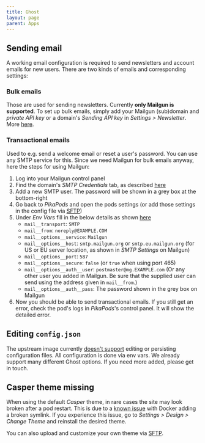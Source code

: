 ```yaml
---
title: Ghost
layout: page
parent: Apps
---
```


## Sending email
A working email configuration is required to send newsletters and account emails for new users. There are two kinds of emails and corresponding settings:

### Bulk emails
Those are used for sending newsletters. Currently **only Mailgun is supported**. To set up bulk emails, simply add your Mailgun (sub)domain and *private API key* or a domain's *Sending API key* in *Settings > Newsletter*. More [here](https://ghost.org/docs/faq/mailgun-newsletters/).

### Transactional emails
Used to e.g. send a welcome email or reset a user's password. You can use any SMTP service for this. Since we need Mailgun for bulk emails anyway, here the steps for using Mailgun:

1. Log into your Mailgun control panel
2. Find the domain's *SMTP Credentials* tab, as described [here](https://help.mailgun.com/hc/en-us/articles/203380100-Where-Can-I-Find-My-API-Key-and-SMTP-Credentials-#01GAJ2K1WS5GSWGKQ82TSVQSNV)
3. Add a new SMTP user. The password will be shown in a grey box at the bottom-right
4. Go back to *PikaPods* and open the pods settings (or add those settings in the config file via [SFTP](/faq/#accessing-pod-files-using-sftp))
5. Under *Env Vars* fill in the below details as shown [here](https://forum.ghost.org/t/failed-to-send-magic-link-email-error-when-trying-to-sign-up/31035/14)
    - `mail__transport`: `SMTP`
    - `mail__from`: `noreply@EXAMPLE.COM`
    - `mail__options__service`: `Mailgun`
    - `mail__options__host`: `smtp.mailgun.org` or `smtp.eu.mailgun.org` (for US or EU server location, as shown in *SMTP Settings* on Mailgun)
    - `mail__options__port`: `587`
    - `mail__options__secure`: `false` (or `true` when using port 465)
    - `mail__options__auth__user`: `postmaster@mg.EXAMPLE.com` (Or any other user you added in Mailgun. Be sure that the supplied user can send using the address given in `mail__from`.)
    - `mail__options__auth__pass`: The password shown in the grey box on Mailgun
6. Now you should be able to send transactional emails. If you still get an error, check the pod's logs in *PikaPods*'s control panel. It will show the detailed error.

## Editing `config.json`
The upstream image currently [doesn't support](https://github.com/docker-library/ghost/issues/73) editing or persisting configuration files. All configuration is done via env vars. We already support many different Ghost options. If you need more added, please get in touch.

## Casper theme missing
When using the default *Casper* theme, in rare cases the site may look broken after a pod restart. This is due to a [known issue](https://github.com/docker-library/ghost/issues/230) with Docker adding a broken symlink. If you experience this issue, go to *Settings > Design > Change Theme* and reinstall the desired theme.

You can also upload and customize your own theme via [SFTP](/faq/#accessing-pod-files-using-sftp).